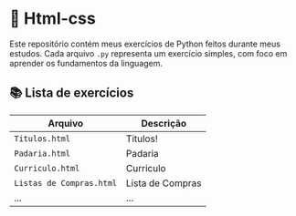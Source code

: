 # 🎨 Html-css

Este repositório contém meus exercícios de Python feitos durante meus estudos. Cada arquivo `.py` representa um exercício simples, com foco em aprender os fundamentos da linguagem.

## 📚 Lista de exercícios

| Arquivo     | Descrição                         |
|-------------|-----------------------------------|
| `Titulos.html`    | Titulos!        |
| `Padaria.html`    | Padaria             |
| `Curriculo.html`    |Curriculo |
| `Listas de Compras.html`    |Lista de Compras |
| ...         | ...                               |
